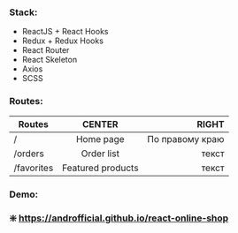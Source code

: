 ### Stack:
* ReactJS + React Hooks
* Redux + Redux Hooks
* React Router 
* React Skeleton
* Axios
* SCSS

### Routes:
| Routes     | CENTER            | RIGHT           |
|------------|:-----------------:|----------------:|
| /          | Home page         | По правому краю |
| /orders    | Order list        | текст           |
| /favorites | Featured products | текст           |

### Demo:
### :sparkle: https://androfficial.github.io/react-online-shop
